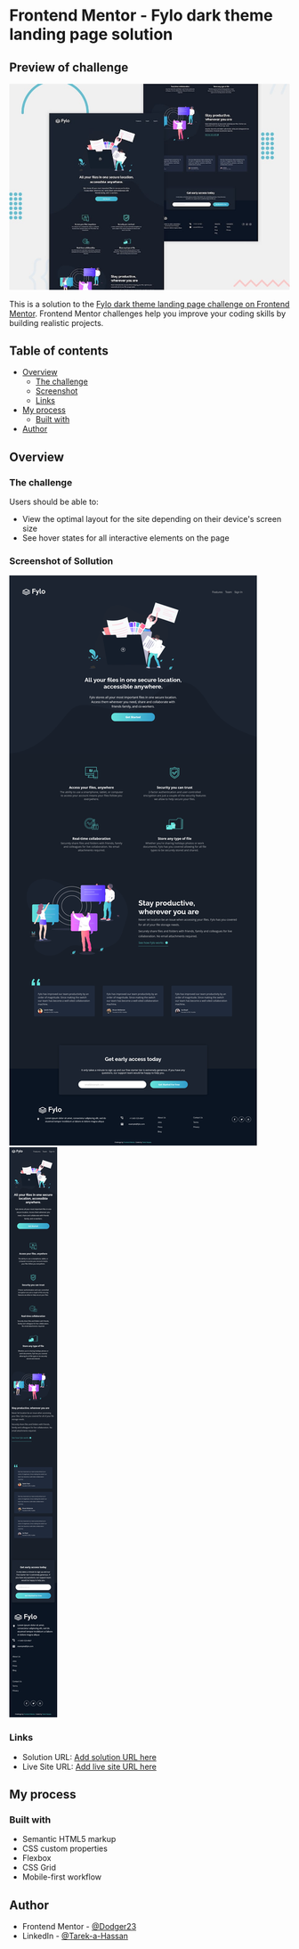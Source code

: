 # Frontend Mentor - Fylo dark theme landing page solution

## Preview of challenge
![Design preview for the Fylo dark theme landing page challenge](./design/desktop-preview.jpg)


This is a solution to the [Fylo dark theme landing page challenge on Frontend Mentor](https://www.frontendmentor.io/challenges/fylo-dark-theme-landing-page-5ca5f2d21e82137ec91a50fd). Frontend Mentor challenges help you improve your coding skills by building realistic projects. 

## Table of contents

- [Overview](#overview)
  - [The challenge](#the-challenge)
  - [Screenshot](#screenshot)
  - [Links](#links)
- [My process](#my-process)
  - [Built with](#built-with)
- [Author](#author)


## Overview

### The challenge

Users should be able to:

- View the optimal layout for the site depending on their device's screen size
- See hover states for all interactive elements on the page

### Screenshot of Sollution

![Desktop](./images/Screenshot-desktop.png)
![Phone](./images/Screenshot-phone.png)


### Links

- Solution URL: [Add solution URL here](https://github.com/Dodger23/Frontend-Mentor-Fylo-landing-page)
- Live Site URL: [Add live site URL here](https://frontend-mentor-fylo-landing-page-seven.vercel.app/)

## My process

### Built with

- Semantic HTML5 markup
- CSS custom properties
- Flexbox
- CSS Grid
- Mobile-first workflow

## Author

- Frontend Mentor - [@Dodger23](https://www.frontendmentor.io/profile/Dodger23)
- LinkedIn - [@Tarek-a-Hassan](https://www.linkedin.com/in/tarek-a-hassan/)

